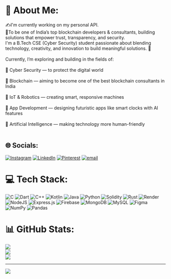 # 💫 About Me:
✍I'm currently working on my personal API.<br> 🎯To be one of India’s top blockchain developers & consultants, building solutions that empower trust, transparency, and security.<br>I'm a B.Tech CSE (Cyber Security) student passionate about blending technology, creativity, and innovation to build meaningful solutions. 🚀<br><br>Currently, I’m exploring and building in the fields of:<br><br>🔐 Cyber Security — to protect the digital world<br><br>🔗 Blockchain — aiming to become one of the best blockchain consultants in India<br><br>🤖 IoT & Robotics — creating smart, responsive machines<br><br>📱 App Development — designing futuristic apps like smart clocks with AI features<br><br>🧠 Artificial Intelligence — making technology more human-friendly<br><br> 


## 🌐 Socials:
[![Instagram](https://img.shields.io/badge/Instagram-%23E4405F.svg?logo=Instagram&logoColor=white)](https://instagram.com/blithe_blithe0) [![LinkedIn](https://img.shields.io/badge/LinkedIn-%230077B5.svg?logo=linkedin&logoColor=white)](https://linkedin.com/in/gargee-dadheech) [![Pinterest](https://img.shields.io/badge/Pinterest-%23E60023.svg?logo=Pinterest&logoColor=white)](https://pinterest.com/dadhichgargee) [![email](https://img.shields.io/badge/Email-D14836?logo=gmail&logoColor=white)](mailto:dadhichgargee@gmail.com) 

# 💻 Tech Stack:
![C](https://img.shields.io/badge/c-%2300599C.svg?style=for-the-badge&logo=c&logoColor=white) ![Dart](https://img.shields.io/badge/dart-%230175C2.svg?style=for-the-badge&logo=dart&logoColor=white) ![C++](https://img.shields.io/badge/c++-%2300599C.svg?style=for-the-badge&logo=c%2B%2B&logoColor=white) ![Kotlin](https://img.shields.io/badge/kotlin-%237F52FF.svg?style=for-the-badge&logo=kotlin&logoColor=white) ![Java](https://img.shields.io/badge/java-%23ED8B00.svg?style=for-the-badge&logo=openjdk&logoColor=white) ![Python](https://img.shields.io/badge/python-3670A0?style=for-the-badge&logo=python&logoColor=ffdd54) ![Solidity](https://img.shields.io/badge/Solidity-%23363636.svg?style=for-the-badge&logo=solidity&logoColor=white) ![Rust](https://img.shields.io/badge/rust-%23000000.svg?style=for-the-badge&logo=rust&logoColor=white) ![Render](https://img.shields.io/badge/Render-%46E3B7.svg?style=for-the-badge&logo=render&logoColor=white) ![NodeJS](https://img.shields.io/badge/node.js-6DA55F?style=for-the-badge&logo=node.js&logoColor=white) ![Express.js](https://img.shields.io/badge/express.js-%23404d59.svg?style=for-the-badge&logo=express&logoColor=%2361DAFB) ![Firebase](https://img.shields.io/badge/firebase-a08021?style=for-the-badge&logo=firebase&logoColor=ffcd34) ![MongoDB](https://img.shields.io/badge/MongoDB-%234ea94b.svg?style=for-the-badge&logo=mongodb&logoColor=white) ![MySQL](https://img.shields.io/badge/mysql-4479A1.svg?style=for-the-badge&logo=mysql&logoColor=white) ![Figma](https://img.shields.io/badge/figma-%23F24E1E.svg?style=for-the-badge&logo=figma&logoColor=white) ![NumPy](https://img.shields.io/badge/numpy-%23013243.svg?style=for-the-badge&logo=numpy&logoColor=white) ![Pandas](https://img.shields.io/badge/pandas-%23150458.svg?style=for-the-badge&logo=pandas&logoColor=white)
# 📊 GitHub Stats:
![](https://github-readme-stats.vercel.app/api?username=gargeedadheech&theme=dark&hide_border=false&include_all_commits=false&count_private=false)<br/>
![](https://nirzak-streak-stats.vercel.app/?user=gargeedadheech&theme=dark&hide_border=false)<br/>
![](https://github-readme-stats.vercel.app/api/top-langs/?username=gargeedadheech&theme=dark&hide_border=false&include_all_commits=false&count_private=false&layout=compact)

---
[![](https://visitcount.itsvg.in/api?id=gargeedadheech&icon=0&color=0)](https://visitcount.itsvg.in)

<!-- Proudly created with GPRM ( https://gprm.itsvg.in ) -->
